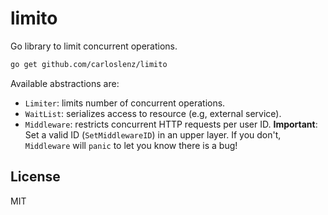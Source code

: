 limito
======

Go library to limit concurrent operations.

```sh
go get github.com/carloslenz/limito
```

Available abstractions are:

* `Limiter`: limits number of concurrent operations.
* `WaitList`: serializes access to resource (e.g, external service).
* `Middleware`: restricts concurrent HTTP requests per user ID.
**Important**: Set a valid ID (`SetMiddlewareID`) in an upper layer.
If you don't, `Middleware` will `panic` to let you know there is a bug!

License
-------

MIT
